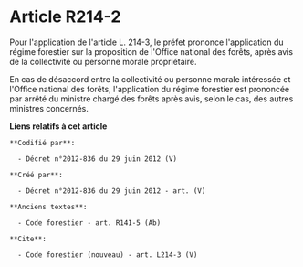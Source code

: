 # Article R214-2

Pour l'application de l'article L. 214-3, le préfet prononce l'application du régime forestier sur la proposition de l'Office
national des forêts, après avis de la collectivité ou personne morale propriétaire.

En cas de désaccord entre la collectivité ou personne morale intéressée et l'Office national des forêts, l'application du
régime forestier est prononcée par arrêté du ministre chargé des forêts après avis, selon le cas, des autres ministres
concernés.

**Liens relatifs à cet article**

	**Codifié par**:

	  - Décret n°2012-836 du 29 juin 2012 (V)

	**Créé par**:

	  - Décret n°2012-836 du 29 juin 2012 - art. (V)

	**Anciens textes**:

	  - Code forestier - art. R141-5 (Ab)

	**Cite**:

	  - Code forestier (nouveau) - art. L214-3 (V)
